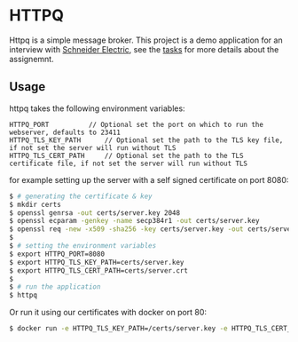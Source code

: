 # HTTPQ
Httpq is a simple message broker.
This project is a demo application for an interview with [Schneider Electric](https://www.se.com/ww/en/), see the [tasks](./task.md) for more details about the assignemnt.

## Usage
httpq takes the following environment variables:
```
HTTPQ_PORT			// Optional set the port on which to run the webserver, defaults to 23411
HTTPQ_TLS_KEY_PATH		// Optional set the path to the TLS key file, if not set the server will run without TLS
HTTPQ_TLS_CERT_PATH		// Optional set the path to the TLS certificate file, if not set the server will run without TLS
```

for example setting up the server with a self signed certificate on port 8080:
```sh
$ # generating the certificate & key
$ mkdir certs
$ openssl genrsa -out certs/server.key 2048
$ openssl ecparam -genkey -name secp384r1 -out certs/server.key
$ openssl req -new -x509 -sha256 -key certs/server.key -out certs/server.crt -days 3650
$
$ # setting the environment variables
$ export HTTPQ_PORT=8080
$ export HTTPQ_TLS_KEY_PATH=certs/server.key
$ export HTTPQ_TLS_CERT_PATH=certs/server.crt
$
$ # run the application
$ httpq
```

Or run it using our certificates with docker on port 80:
```sh
$ docker run -e HTTPQ_TLS_KEY_PATH=/certs/server.key -e HTTPQ_TLS_CERT_PATH=/certs/server.crt -v ./certs:/certs -p 80:23411 ghcr.io/jobstoit/schneider-httpq:latest
```

